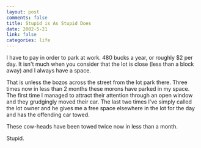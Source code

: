 ```yaml
--- 
layout: post
comments: false
title: Stupid is As Stupid Does
date: 2002-5-21
link: false
categories: life
---
```

I have to pay in order to park at work. 480 bucks a year, or roughly $2 per day. It isn't much when you consider that the lot is close (less than a block away) and I always have a space.

That is unless the bozos across the street from the lot park there. Three times now in less than 2 months these morons have parked in my space. The first time I managed to attract their attention through an open window and they grudgingly moved their car. The last two times I've simply called the lot owner and he gives me a free space elsewhere in the lot for the day and has the offending car towed.

These cow-heads have been towed twice now in less than a month.

Stupid.
